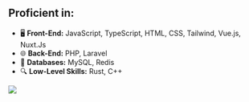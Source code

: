## Proficient in:

- 🖥️ **Front-End:** JavaScript, TypeScript, HTML, CSS, Tailwind, Vue.js, Nuxt.Js
- 🌐 **Back-End:** PHP, Laravel
- 💾 **Databases:** MySQL, Redis
- 🔍 **Low-Level Skills:** Rust, C++

![](https://komarev.com/ghpvc/?username=alix1383&color=green)
<!-- 

- 🛠️ **Dockerization:** Docker, Kubernetes
- 🌟 **Other Skills:** Photoshop, Swift, React Native

**alix1383/Alix1383** is a ✨ _special_ ✨ repository because its `README.md` (this file) appears on your GitHub profile.

Here are some ideas to get you started:

- 🔭 I’m currently working on ...
- 🌱 I’m currently learning ...
- 👯 I’m looking to collaborate on ...
- 🤔 I’m looking for help with ...
- 💬 Ask me about ...
- 📫 How to reach me: ...
- 😄 Pronouns: ...
- ⚡ Fun fact: ...
-->
